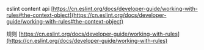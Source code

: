 
eslint content api
[https://cn.eslint.org/docs/developer-guide/working-with-rules#the-context-object](https://cn.eslint.org/docs/developer-guide/working-with-rules#the-context-object)

规则
[https://cn.eslint.org/docs/developer-guide/working-with-rules](https://cn.eslint.org/docs/developer-guide/working-with-rules)


